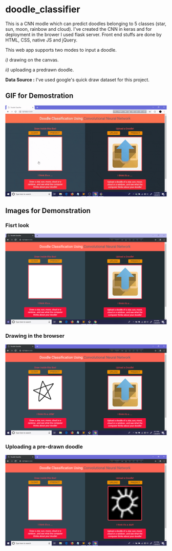 # doodle_classifier
This is a CNN modle which can predict doodles belonging to 5 classes (star, sun, moon, rainbow and cloud). I've created the CNN in keras and for deployment in the brower I used flask server. Front end stuffs are done by HTML, CSS, native JS and jQuery.  

This web app supports two modes to input a doodle.

  *i)* drawing on the canvas.
  
  *ii)* uploading a predrawn doodle.
  
**Data Source :** I've used google's quick draw dataset for this project.

## GIF for Demostration
  ![github](https://github.com/Suji04/doodle_classifier/blob/master/exhibit.gif)

## Images for Demonstration 
  ### Fisrt look
  ![alt text](https://github.com/Suji04/doodle_classifier/blob/master/ex_imgs/ex0.png)
  ### Drawing in the browser
  ![alt text](https://github.com/Suji04/doodle_classifier/blob/master/ex_imgs/ex1.png)
  ### Uploading a pre-drawn doodle
  ![alt text](https://github.com/Suji04/doodle_classifier/blob/master/ex_imgs/ex2.png)
